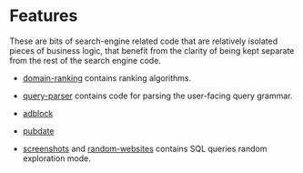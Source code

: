 # Features

These are bits of search-engine related code that are relatively isolated pieces of business logic,
that benefit from the clarity of being kept separate from the rest of the
search engine code.

* [domain-ranking](domain-ranking/) contains ranking algorithms.
* [query-parser](query-parser/) contains code for parsing the user-facing query grammar.

* [adblock](adblock/) 
* [pubdate](pubdate/)

* [screenshots](screenshots/) and [random-websites](random-websites/) contains SQL queries random
exploration mode.
